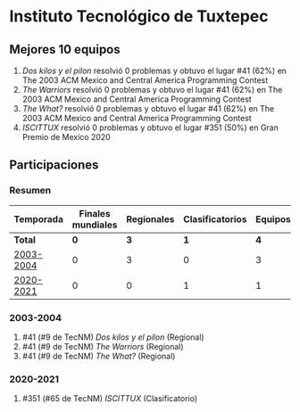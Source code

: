 ---
---

# Instituto Tecnológico de Tuxtepec

## Mejores 10 equipos

1. _Dos kilos y el pilon_ resolvió 0 problemas y obtuvo el lugar #41 (62%) en The 2003 ACM Mexico and Central America Programming Contest
1. _The Warriors_ resolvió 0 problemas y obtuvo el lugar #41 (62%) en The 2003 ACM Mexico and Central America Programming Contest
1. _The What?_ resolvió 0 problemas y obtuvo el lugar #41 (62%) en The 2003 ACM Mexico and Central America Programming Contest
1. _ISCITTUX_ resolvió 0 problemas y obtuvo el lugar #351 (50%) en Gran Premio de Mexico 2020

## Participaciones

### Resumen

| Temporada | Finales mundiales | Regionales | Clasificatorios | Equipos |
| --- | --- | --- | --- | --- |
| **Total** | **0** | **3** | **1** | **4** |
| [2003-2004](#2003-2004) | 0 | 3 | 0 | 3 |
| [2020-2021](#2020-2021) | 0 | 0 | 1 | 1 |

### 2003-2004

1. #41 (#9 de TecNM) _Dos kilos y el pilon_ (Regional)
1. #41 (#9 de TecNM) _The Warriors_ (Regional)
1. #41 (#9 de TecNM) _The What?_ (Regional)

### 2020-2021

1. #351 (#65 de TecNM) _ISCITTUX_ (Clasificatorio)




